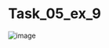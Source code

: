 # Task_05_ex_9
![image](https://user-images.githubusercontent.com/90615950/138932079-6631fba9-cc04-46fe-9f1c-27c73af5c2ba.png)
